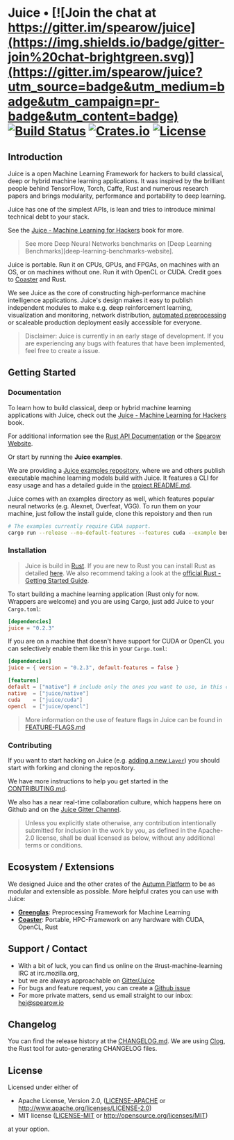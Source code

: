 # Juice • [![Join the chat at https://gitter.im/spearow/juice](https://img.shields.io/badge/gitter-join%20chat-brightgreen.svg)](https://gitter.im/spearow/juice?utm_source=badge&utm_medium=badge&utm_campaign=pr-badge&utm_content=badge) [![Build Status](https://ci.spearow.io/api/v1/teams/spearow/pipelines/juice/jobs/test-juice/badge)](https://ci.spearow.io/teams/spearow/pipelines/juice) [![Crates.io](https://img.shields.io/crates/v/juice.svg)](https://crates.io/crates/coaster) [![License](https://img.shields.io/crates/l/coaster.svg)](#license)
## Introduction

Juice is a open Machine Learning Framework for hackers to build classical, deep
or hybrid machine learning applications. It was inspired by the brilliant people
behind TensorFlow, Torch, Caffe, Rust and numerous research papers and brings
modularity, performance and portability to deep learning.

Juice has one of the simplest APIs, is lean and tries to introduce minimal
technical debt to your stack.

See the [Juice - Machine Learning for Hackers][juice-book] book for more.

> See more Deep Neural Networks benchmarks on [Deep Learning Benchmarks][deep-learning-benchmarks-website].

Juice is portable. Run it on CPUs, GPUs, and FPGAs, on machines with an OS, or on
machines without one. Run it with OpenCL or CUDA. Credit goes to
[Coaster][coaster] and Rust.

We see Juice as the core of constructing high-performance machine intelligence
applications. Juice's design makes it easy to publish independent modules to make
e.g. deep reinforcement learning, visualization and monitoring, network
distribution, [automated preprocessing][greenglas] or scaleable production
deployment easily accessible for everyone.

[caffe]: https://github.com/BVLC/caffe
[rust]: https://www.rust-lang.org/
[autumn]: http://autumnai.com
[spearow]: http://spearow.io
[juice-book]: https://spearow.github.io/juice/book/juice.html
[tensorflow]: https://github.com/tensorflow/tensorflow
[benchmarks]: #benchmarks
[juice-examples]: #examples
[documentation]: http://spearow.github.io/juice

> Disclaimer: Juice is currently in an early stage of development.
> If you are experiencing any bugs with features that have been
> implemented, feel free to create a issue.

## Getting Started

### Documentation

To learn how to build classical, deep or hybrid machine learning applications with Juice, check out the [Juice - Machine Learning for Hackers][juice-book] book.

For additional information see the [Rust API Documentation][documentation] or the [Spearow Website][spearow].

Or start by running the **Juice examples**.

We are providing a [Juice examples repository][juice-examples], where we and
others publish executable machine learning models build with Juice. It features
a CLI for easy usage and has a detailed guide in the [project
README.md][juice-examples].

Juice comes with an examples directory as well, which features popular neural
networks (e.g. Alexnet, Overfeat, VGG). To run them on your machine, just follow
the install guide, clone this repoistory and then run

```bash
# The examples currently require CUDA support.
cargo run --release --no-default-features --features cuda --example benchmarks alexnet
```

[juice-examples]: https://github.com/spearow/juice-examples

### Installation

> Juice is build in [Rust][rust]. If you are new to Rust you can install Rust as detailed [here][rust_download].
We also recommend taking a look at the [official Rust - Getting Started Guide][rust_getting_started].

To start building a machine learning application (Rust only for now. Wrappers are welcome) and you are using Cargo, just add Juice to your `Cargo.toml`:

```toml
[dependencies]
juice = "0.2.3"
```

[rust_download]: https://www.rust-lang.org/downloads.html
[rust_getting_started]: https://doc.rust-lang.org/book/getting-started.html
[cargo-edit]: https://github.com/killercup/cargo-edit

If you are on a machine that doesn't have support for CUDA or OpenCL you
can selectively enable them like this in your `Cargo.toml`:

```toml
[dependencies]
juice = { version = "0.2.3", default-features = false }

[features]
default = ["native"] # include only the ones you want to use, in this case "native"
native  = ["juice/native"]
cuda    = ["juice/cuda"]
opencl  = ["juice/opencl"]
```

> More information on the use of feature flags in Juice can be found in [FEATURE-FLAGS.md](./FEATURE-FLAGS.md)

### Contributing

If you want to start hacking on Juice (e.g.
  [adding a new `Layer`](http://spearow.io/juice/book/create-new-layer.html))
you should start with forking and cloning the repository.

We have more instructions to help you get started in the [CONTRIBUTING.md][contributing].

We also has a near real-time collaboration culture, which happens
here on Github and on the [Juice Gitter Channel][gitter-juice].

> Unless you explicitly state otherwise, any contribution intentionally submitted for inclusion in the work by you, as defined in the Apache-2.0 license, shall be dual licensed as below, without any additional terms or conditions.

[contributing]: CONTRIBUTING.md
[gitter-juice]: https://gitter.im/spearow/juice
[drahnr]: https://github.com/drahnr

## Ecosystem / Extensions

We designed Juice and the other crates of the [Autumn Platform][autumn] to be as modular
and extensible as possible. More helpful crates you can use with Juice:

- [**Greenglas**][greenglas]: Preprocessing Framework for Machine Learning
- [**Coaster**][coaster]: Portable, HPC-Framework on any hardware with CUDA, OpenCL, Rust

[greenglas]: https://github.com/spearow/greenglas
[coaster]: https://github.com/spearow/coaster

## Support / Contact

- With a bit of luck, you can find us online on the #rust-machine-learning IRC at irc.mozilla.org,
- but we are always approachable on [Gitter/Juice][gitter-juice]
- For bugs and feature request, you can create a [Github issue][juice-issue]
- For more private matters, send us email straight to our inbox: hej@spearow.io

[juice-issue]: https://github.com/spearow/juice/issues

## Changelog

You can find the release history at the [CHANGELOG.md][changelog]. We are using [Clog][clog], the Rust tool for auto-generating CHANGELOG files.

[changelog]: CHANGELOG.md
[Clog]: https://github.com/clog-tool/clog-cli

## License

Licensed under either of

 * Apache License, Version 2.0, ([LICENSE-APACHE](LICENSE-APACHE) or http://www.apache.org/licenses/LICENSE-2.0)
 * MIT license ([LICENSE-MIT](LICENSE-MIT) or http://opensource.org/licenses/MIT)

at your option.
